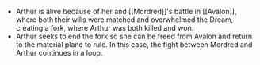 + Arthur is alive because of her and [[Mordred]]'s battle in [[Avalon]], where both their wills were matched and overwhelmed the Dream, creating a fork, where Arthur was both killed and won.
+ Arthur seeks to end the fork so she can be freed from Avalon and return to the material plane to rule.  In this case, the fight between Mordred and Arthur continues in a loop.